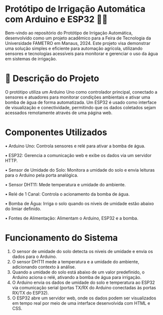 # Protótipo de Irrigação Automática com Arduino e ESP32 🌱💧
Bem-vindo ao repositório do Protótipo de Irrigação Automática, desenvolvido como um projeto acadêmico para a Feira de Tecnologia da Universidade FAMETRO em Manaus, 2024. Este projeto visa demonstrar uma solução simples e eficiente para automação agrícola, utilizando sensores e tecnologias acessíveis para monitorar e gerenciar o uso da água em sistemas de irrigação.

# 🔧 Descrição do Projeto
O protótipo utiliza um Arduino Uno como controlador principal, conectado a sensores e atuadores para monitorar condições ambientais e ativar uma bomba de água de forma automatizada. Um ESP32 é usado como interface de visualização e conectividade, permitindo que os dados coletados sejam acessados remotamente através de uma página web.

# Componentes Utilizados
• Arduino Uno: Controla sensores e relé para ativar a bomba de água.

• ESP32: Gerencia a comunicação web e exibe os dados via um servidor HTTP.

• Sensor de Umidade do Solo: Monitora a umidade do solo e envia leituras para o Arduino pela porta analógica.

• Sensor DHT11: Mede temperatura e umidade do ambiente.

• Relé de 1 Canal: Controla o acionamento da bomba de água.

• Bomba de Água: Irriga o solo quando os níveis de umidade estão abaixo do limiar definido.

• Fontes de Alimentação: Alimentam o Arduino, ESP32 e a bomba.

# Funcionamento do Sistema
1. O sensor de umidade do solo detecta os níveis de umidade e envia os dados para o Arduino.
2. O sensor DHT11 mede a temperatura e a umidade do ambiente, adicionando contexto à análise.
3. Quando a umidade do solo está abaixo de um valor predefinido, o Arduino aciona o relé, ativando a bomba de água para irrigação.
4. O Arduino envia os dados de umidade do solo e temperatura ao ESP32 via comunicação serial (portas TX/RX do Arduino conectadas às portas RX/TX do ESP32).
5. O ESP32 abre um servidor web, onde os dados podem ser visualizados em tempo real por meio de uma interface desenvolvida com HTML e CSS.
